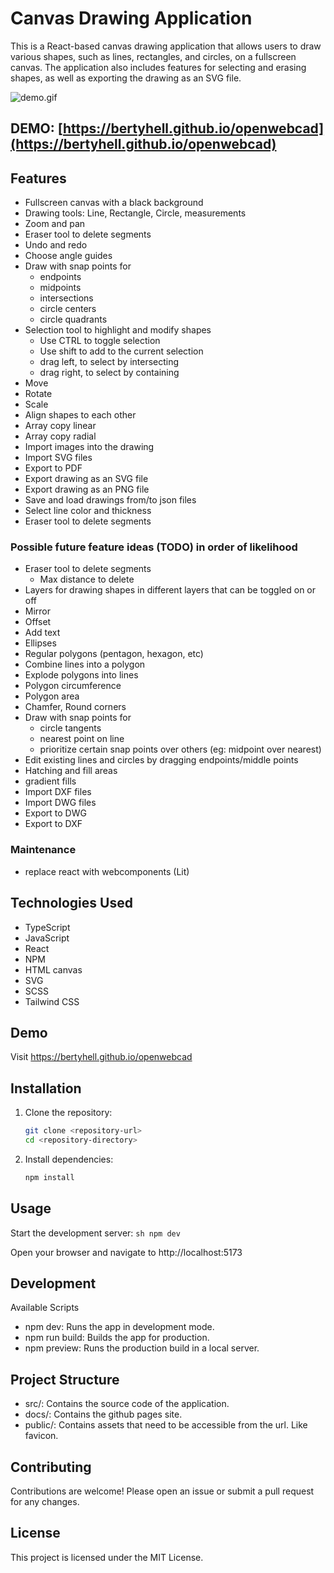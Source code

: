 # Canvas Drawing Application

This is a React-based canvas drawing application that allows users to draw various shapes, such as lines, rectangles, and circles, on a fullscreen canvas. The application also includes features for selecting and erasing shapes, as well as exporting the drawing as an SVG file.

![demo.gif](readme%2Fdemo.gif)

## DEMO: [https://bertyhell.github.io/openwebcad](https://bertyhell.github.io/openwebcad)

## Features

- Fullscreen canvas with a black background
- Drawing tools: Line, Rectangle, Circle, measurements
- Zoom and pan
- Eraser tool to delete segments
- Undo and redo
- Choose angle guides
- Draw with snap points for
  - endpoints
  - midpoints
  - intersections
  - circle centers
  - circle quadrants
- Selection tool to highlight and modify shapes
  - Use CTRL to toggle selection
  - Use shift to add to the current selection
  - drag left, to select by intersecting
  - drag right, to select by containing
- Move
- Rotate
- Scale
- Align shapes to each other
- Array copy linear
- Array copy radial
- Import images into the drawing
- Import SVG files
- Export to PDF
- Export drawing as an SVG file
- Export drawing as an PNG file
- Save and load drawings from/to json files
- Select line color and thickness
- Eraser tool to delete segments


### Possible future feature ideas (TODO) in order of likelihood
- Eraser tool to delete segments
  - Max distance to delete
- Layers for drawing shapes in different layers that can be toggled on or off
- Mirror
- Offset
- Add text
- Ellipses
- Regular polygons (pentagon, hexagon, etc)
- Combine lines into a polygon
- Explode polygons into lines
- Polygon circumference
- Polygon area
- Chamfer, Round corners
- Draw with snap points for
  - circle tangents
  - nearest point on line
  - prioritize certain snap points over others (eg: midpoint over nearest)
- Edit existing lines and circles by dragging endpoints/middle points
- Hatching and fill areas
- gradient fills
- Import DXF files
- Import DWG files
- Export to DWG
- Export to DXF

### Maintenance

- replace react with webcomponents (Lit)


## Technologies Used

- TypeScript
- JavaScript
- React
- NPM
- HTML canvas
- SVG
- SCSS
- Tailwind CSS


## Demo
Visit https://bertyhell.github.io/openwebcad


## Installation

1. Clone the repository:
   ```sh
   git clone <repository-url>
   cd <repository-directory>
    ```
   
2. Install dependencies:
   ```sh
   npm install
   ```

## Usage
Start the development server:
    ```sh
    npm dev
    ```

Open your browser and navigate to http://localhost:5173


## Development
Available Scripts
* npm dev: Runs the app in development mode.
* npm run build: Builds the app for production.
* npm preview: Runs the production build in a local server.


## Project Structure
* src/: Contains the source code of the application.
* docs/: Contains the github pages site.
* public/: Contains assets that need to be accessible from the url. Like favicon.


## Contributing
Contributions are welcome! Please open an issue or submit a pull request for any changes.  


## License
This project is licensed under the MIT License.
